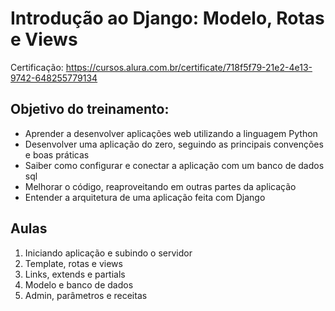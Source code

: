 # Introdução ao Django: Modelo, Rotas e Views

Certificação: https://cursos.alura.com.br/certificate/718f5f79-21e2-4e13-9742-648255779134

<h2>Objetivo do treinamento:</h2>

<ul>
    <li>Aprender a desenvolver aplicações web utilizando a linguagem Python</li>
    <li>Desenvolver uma aplicação do zero, seguindo as principais convenções e boas práticas</li>
    <li>Saiber como configurar e conectar a aplicação com um banco de dados sql</li>
    <li>Melhorar o código, reaproveitando em outras partes da aplicação</li>
    <li>Entender a arquitetura de uma aplicação feita com Django</li>
</ul>

<h2>Aulas</h2>

<ol>
    <li>Iniciando aplicação e subindo o servidor</li>
    <li>Template, rotas e views</li>
    <li>Links, extends e partials</li>
    <li>Modelo e banco de dados</li>
    <li>Admin, parâmetros e receitas</li>
</ol>










